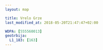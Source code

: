 ```yaml
---
layout: map

title: Vrelo Grze
last_modified_at: 2018-05-20T21:47:47+02:00

WDPA: [555560013]
geoSrbija:
  L1_183: [163]
---
```


